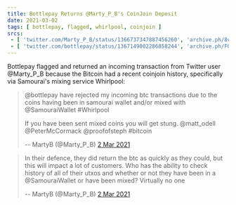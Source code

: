 ```yaml
---
title: Bottlepay Returns @Marty_P_B's CoinJoin Deposit
date: 2021-03-02
tags: [ bottlepay, flagged, whirlpool, coinjoin ]
srcs:
 - [ 'twitter.com/Marty_P_B/status/1366737347887456260', 'archive.ph/8cMR9' ]
 - [ 'twitter.com/bottlepay/status/1367149002286858244', 'archive.ph/FOuKq' ]
---
```


Bottlepay flagged and returned an incoming transaction from Twitter user
@Marty_P_B because the Bitcoin had a recent coinjoin history, specifically via
Samourai's mixing service Whirlpool:

> @bottlepay have rejected my incoming btc transactions due to the coins
> having been in samourai wallet and/or mixed with @SamouraiWallet
> #Whirlpool
>
> If you have been sent mixed coins you will get stung. @matt_odell
> @PeterMcCormack @proofofsteph #bitcoin
>
> -- MartyB (@Marty_P_B) [2 Mar 2021](https://archive.ph/8cMR9)

> In their defence, they did return the btc as quickly as they could, but this
> will impact a lot of customers. Who has the ability to check history of all
> of their utxos and whether or not they have been in a @SamouraiWallet or have
> been mixed? Virtually no one
>
> -- MartyB (@Marty_P_B) [2 Mar 2021](https://archive.ph/8cMR9#selection-3517.0-3527.37)
